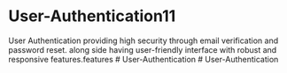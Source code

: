 # User-Authentication11
User Authentication providing high security through email verification and password reset. along side having user-friendly interface with robust and responsive features.features 
#   U s e r - A u t h e n t i c a t i o n  
 #   U s e r - A u t h e n t i c a t i o n  
 